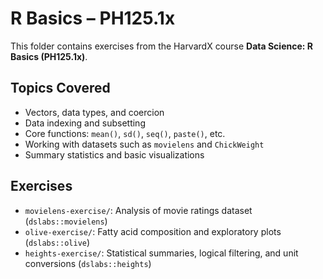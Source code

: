 # R Basics – PH125.1x

This folder contains exercises from the HarvardX course **Data Science: R Basics (PH125.1x)**.

## Topics Covered

- Vectors, data types, and coercion
- Data indexing and subsetting
- Core functions: `mean()`, `sd()`, `seq()`, `paste()`, etc.
- Working with datasets such as `movielens` and `ChickWeight`
- Summary statistics and basic visualizations

## Exercises

- `movielens-exercise/`: Analysis of movie ratings dataset (`dslabs::movielens`)
- `olive-exercise/`: Fatty acid composition and exploratory plots (`dslabs::olive`)
- `heights-exercise/`: Statistical summaries, logical filtering, and unit conversions (`dslabs::heights`)
